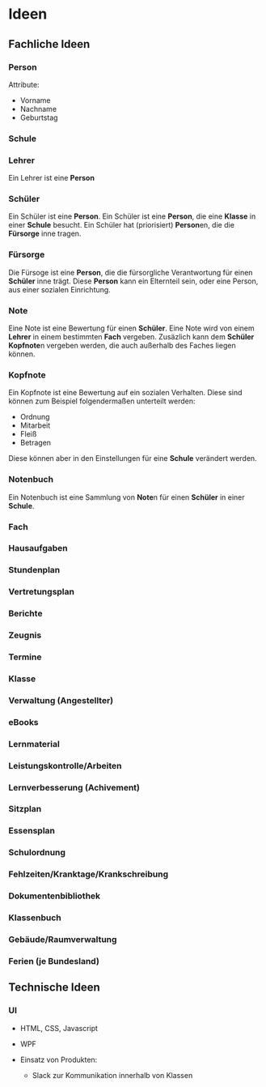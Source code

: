 # Ideen

## Fachliche Ideen

### Person

Attribute:

* Vorname
* Nachname
* Geburtstag

### Schule

### Lehrer

Ein Lehrer ist eine **Person**

### Schüler

Ein Schüler ist eine **Person**. Ein Schüler ist eine **Person**, die eine **Klasse** in einer **Schule** besucht.
Ein Schüler hat (priorisiert) **Person**en, die die **Fürsorge** inne tragen.

### Fürsorge

Die Fürsoge ist eine **Person**, die die fürsorgliche Verantwortung für einen **Schüler** inne trägt.
Diese **Person** kann ein Elternteil sein, oder eine Person, aus einer sozialen Einrichtung.

### Note

Eine Note ist eine Bewertung für einen **Schüler**. Eine Note wird von einem **Lehrer** in einem bestimmten **Fach** vergeben. Zusäzlich kann dem **Schüler** **Kopfnote**n vergeben werden, die auch außerhalb des Faches liegen können.

### Kopfnote

Ein Kopfnote ist eine Bewertung auf ein sozialen Verhalten.
Diese sind können zum Beispiel folgendermaßen unterteilt werden:

* Ordnung
* Mitarbeit
* Fleiß
* Betragen

Diese können aber in den Einstellungen für eine **Schule** verändert werden.

### Notenbuch

Ein Notenbuch ist eine Sammlung von **Note**n für einen **Schüler** in einer **Schule**.

### Fach

### Hausaufgaben

### Stundenplan

### Vertretungsplan

### Berichte

### Zeugnis

### Termine

### Klasse

### Verwaltung (Angestellter)

### eBooks

### Lernmaterial

### Leistungskontrolle/Arbeiten

### Lernverbesserung (Achivement)

### Sitzplan

### Essensplan

### Schulordnung

### Fehlzeiten/Kranktage/Krankschreibung

### Dokumentenbibliothek

### Klassenbuch

### Gebäude/Raumverwaltung

### Ferien (je Bundesland)

## Technische Ideen

### UI

* HTML, CSS, Javascript
* WPF

* Einsatz von Produkten:
  * Slack zur Kommunikation innerhalb von Klassen